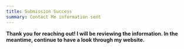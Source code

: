```yaml
---
title: Submission Success
summary: Contact Me information sent
---
```


**Thank you for reaching out! I will be reviewing the information. In the
meantime, continue to have a look through my website.**
